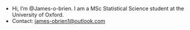 - Hi, I’m @James-o-brien. I am a MSc Statistical Science student at the University of Oxford.
- Contact: james-obrien1@outlook.com

<!---
James-o-brien/James-o-brien is a ✨ special ✨ repository because its `README.md` (this file) appears on your GitHub profile.
You can click the Preview link to take a look at your changes.
--->
